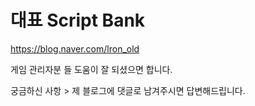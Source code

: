 # 대표 Script Bank

https://blog.naver.com/lron_old 

게임 관리자분 들 도움이 잘 되셨으면 합니다.

궁금하신 사항 > 제 블로그에 댓글로 남겨주시면 답변해드립니다.


